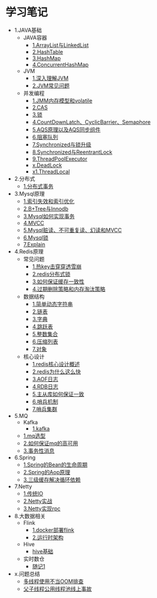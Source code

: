 # 学习笔记

- 1.JAVA基础
  - JAVA容器
    * [1.ArrayList与LinkedList](1.JAVA基础/JAVA容器/1.ArrayList与LinkedList.md)
    * [2.HashTable](1.JAVA基础/JAVA容器/2.HashTable.md)
    * [3.HashMap](1.JAVA基础/JAVA容器/3.HashMap.md)
    * [4.ConcurrentHashMap](1.JAVA基础/JAVA容器/4.ConcurrentHashMap.md)
  - JVM
    * [1.深入理解JVM](1.JAVA基础/JVM/1.深入理解JVM.md)
    * [2.JVM常见问题](1.JAVA基础/JVM/2.JVM常见问题.md)
  - 并发编程
    * [1.JMM内存模型和volatile](1.JAVA基础/并发编程/1.JMM内存模型和volatile.md)
    * [2.CAS](1.JAVA基础/并发编程/2.CAS.md)
    * [3.锁](1.JAVA基础/并发编程/3.锁.md)
    * [4.CountDownLatch、CyclicBarrier、Semaphore](1.JAVA基础/并发编程/4.CountDownLatch、CyclicBarrier、Semaphore.md)
    * [5.AQS原理以及AQS同步组件](1.JAVA基础/并发编程/5.AQS原理以及AQS同步组件.md)
    * [6.阻塞队列](1.JAVA基础/并发编程/6.阻塞队列.md)
    * [7.Synchronized与锁升级](1.JAVA基础/并发编程/7.Synchronized与锁升级.md)
    * [8.Synchronized与ReentrantLock](1.JAVA基础/并发编程/8.Synchronized与ReentrantLock.md)
    * [9.ThreadPoolExecutor](1.JAVA基础/并发编程/9.ThreadPoolExecutor.md)
    * [x.DeadLock](1.JAVA基础/并发编程/x.DeadLock.md)
    * [x1.ThreadLocal](1.JAVA基础/并发编程/x1.ThreadLocal.md)
- 2.分布式
  * [1.分布式事务](2.分布式/1.分布式事务.md)
- 3.Mysql原理
  * [1.索引失效和索引优化](3.Mysql原理/1.索引失效和索引优化.md)
  * [2.B+Tree与Innodb](3.Mysql原理/2.B+Tree与Innodb.md)
  * [3.Mysql如何实现事务](3.Mysql原理/3.Mysql如何实现事务.md)
  * [4.MVCC](3.Mysql原理/4.MVCC.md)
  * [5.Mysql脏读、不可重复读、幻读和MVCC](3.Mysql原理/5.Mysql脏读、不可重复读、幻读和MVCC.md)
  * [6.Mysql锁](3.Mysql原理/6.Mysql锁.md)
  * [7.Explain](3.Mysql原理/7.Explain.md)
- 4.Redis原理
  - 常见问题
    * [1.热key击穿穿透雪崩](4.Redis原理/常见问题/1.热key击穿穿透雪崩.md)
    * [2.redis分布式锁](4.Redis原理/常见问题/2.redis分布式锁.md)
    * [3.如何保证缓存一致性](4.Redis原理/常见问题/3.如何保证缓存一致性.md)
    * [4.过期删除策略和内存淘汰策略](4.Redis原理/常见问题/4.过期删除策略和内存淘汰策略.md)
  - 数据结构
    * [1.简单动态字符串](4.Redis原理/数据结构/1.简单动态字符串.md)
    * [2.链表](4.Redis原理/数据结构/2.链表.md)
    * [3.字典](4.Redis原理/数据结构/3.字典.md)
    * [4.跳跃表](4.Redis原理/数据结构/4.跳跃表.md)
    * [5.整数集合](4.Redis原理/数据结构/5.整数集合.md)
    * [6.压缩列表](4.Redis原理/数据结构/6.压缩列表.md)
    * [7.对象](4.Redis原理/数据结构/7.对象.md)
  - 核心设计
    * [1.redis核心设计概述](4.Redis原理/核心设计/1.redis核心设计概述.md)
    * [2.redis为什么这么快](4.Redis原理/核心设计/2.redis为什么这么快.md)
    * [3.AOF日志](4.Redis原理/核心设计/3.AOF日志.md)
    * [4.RDB日志](4.Redis原理/核心设计/4.RDB日志.md)
    * [5.主从库如何保证一致](4.Redis原理/核心设计/5.主从库如何保证一致.md)
    * [6.哨兵机制](4.Redis原理/核心设计/6.哨兵机制.md)
    * [7.哨兵集群](4.Redis原理/核心设计/7.哨兵集群.md)
- 5.MQ
  - Kafka
    * [1.kafka](5.MQ/kafka/1.kafka.md)
  * [1.mq选型](5.MQ/1.mq选型.md)
  * [2.如何保证mq的高可用](5.MQ/2.如何保证mq的高可用.md)
  * [3.事务性消息](5.MQ/3.事务性消息.md)
- 6.Spring
  * [1.Spring的Bean的生命周期](6.Spring/1.Spring的Bean的生命周期.md)
  * [2.Spring的Aop原理](6.Spring/2.Spring的Aop原理.md)
  * [3.三级缓存解决循环依赖](6.Spring/3.三级缓存解决循环依赖.md)
- 7.Netty
  * [1.传统IO](7.Netty/1.传统IO.md)
  * [2.Netty实战](7.Netty/2.Netty实战.md)
  * [3.Netty实现rpc](7.Netty/3.Netty实现rpc.md)
- 8.大数据相关
  - Flink
    * [1.docker部署flink](8.大数据相关/flink/1.docker部署flink.md)
    * [2.运行时架构](8.大数据相关/flink/2.运行时架构.md)
  - Hive
    * [hive基础](8.大数据相关/hive/hive基础.md)
  - 实时数仓
    * [随记1](8.大数据相关/实时数仓/随记1.md)
- x.问题总结
  * [多线程使用不当OOM排查](x.问题总结/多线程使用不当OOM排查.md)
  * [父子线程公用线程池线上事故](x.问题总结/父子线程公用线程池线上事故.md)
